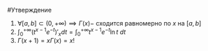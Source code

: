 #Утверждение 
1. $\forall[a,b]\subset(0,+\infty)\implies Г(x)-$ сходится равномерно по $x$ на $[a,b]$
2. $\int_0^{+\infty}(t^{x-1}e^{-t})'_xdt=\int_0^{+\infty}t^{x-1}e^{-t}\ln{t}\ dt$
3. $Г(x+1)=xГ(x)=x!$ 